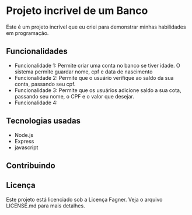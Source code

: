 # Projeto incrivel de um Banco 

Este é um projeto incrível que eu criei para demonstrar minhas habilidades em programação. 

## Funcionalidades

- Funcionalidade 1: Permite criar uma conta no banco se tiver idade. O sistema permite guardar nome, cpf e data de nascimento
 - Funcionalidade 2: Permite que o usuário verifique ao saldo da sua conta, passando seu cpf.
- Funcionalidade 3: Permite que os usuários adicione saldo a sua cota, passando seu nome, o CPF e o valor que desejar.
- Funcionalidade 4: 

## Tecnologias usadas

- Node.js
- Express
- javascript 



## Contribuindo



## Licença

Este projeto está licenciado sob a Licença Fagner. Veja o arquivo LICENSE.md para mais detalhes.

